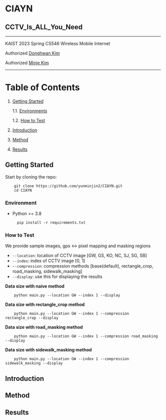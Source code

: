 # CIAYN
## CCTV_Is_ALL_You_Need

-----------

KAIST 2023 Spring CS546 Wireless Mobile Internet

Authorized [Donghwan Kim](https://donghwankim0101.github.io/)

Authorized [Minje Kim](https://yunminjin2.github.io/)

-----------

# Table of Contents
1. [Getting Started](https://github.com/yunminjin2/CIAYN/blob/main/README.md#getting-started)
        
    1.1. [Environments](https://github.com/yunminjin2/CIAYN/blob/main/README.md#environments)
    
    1.2. [How to Test](https://github.com/yunminjin2/CIAYN/blob/main/README.md#how-to-test)

2. [Introduction](https://github.com/yunminjin2/CIAYN/blob/main/README.md#introduction)
3. [Method](https://github.com/yunminjin2/CIAYN/blob/main/README.md#method)
4. [Results](https://github.com/yunminjin2/CIAYN/blob/main/README.md#results)

## Getting Started

Start by cloning the repo:

        git clone https://github.com/yunminjin2/CIAYN.git
        cd CIAYN

### Environment

* Python >= 3.8

        pip install -r requirements.txt

### How to Test

We provide sample images, gps <-> pixel mapping and masking regions

* `--location`: location of CCTV image [GW, GS, KO, NC, SJ, SG, SB]
* `--index`: index of CCTV image [0, 1]
* `--compression`: compression methods [base(default), rectangle_crop, road_masking, sidewalk_masking]
* `--display`: use this for displaying the results

**Data size with naive method**

        python main.py --location GW --index 1 --display
        
**Data size with rectangle_crop method**

        python main.py --location GW --index 1 --compression rectangle_crop --display

**Data size with road_masking method**

        python main.py --location GW --index 1 --compression road_masking --display

**Data size with sidewalk_masking method**

        python main.py --location GW --index 1 --compression sidewalk_masking --display

## Introduction

## Method

## Results
